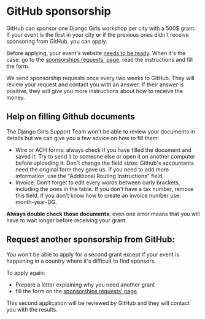 # GitHub sponsorship

GitHub can sponsor one Django Girls workshop per city with a 500$ grant. If your event is the first in your city or if the previous ones didn't receive sponsoring from GitHub, you can apply.

Before applying, your event's website [needs to be ready](../website/when_ready.md). When it's the case: go to the [sponsorships requests' page](https://djangogirls.org/sponsor-request/), read the instructions and fill the form.

We send sponsorship requests once every two weeks to GitHub. They will review your request and contact you with an answer. If their answer is positive, they will give you more instructions about how to receive the money.

## Help on filling Github documents

The Django Girls Support Team won't be able to review your documents in details but we can give you a few advice on how to fill them:

* Wire or ACH forms: always check if you have filled the document and saved it. Try to send it to someone else or open it on another computer before uploading it. Don't change the field sizes: Github's accountants need the original form they gave us. If you need to add more information, use the "Additional Routing Instructions" field.
* Invoice: Don't forget to edit every words between curly brackets, including the ones in the table. If you don't have a tax number, remove this field. If you don't know how to create an invoice number use: month-year-DG.

**Always double check those documents**: even one error means that you will have to wait longer before receiving your grant.

## Request another sponsorship from GitHub:

You won't be able to apply for a second grant except if your event is happening in a country where it's difficult to find sponsors.

To apply again:

* Prepare a letter explaining why you need another grant
* fill the form on the [sponsorships requests' page](https://djangogirls.org/sponsor-request/)

This second application will be reviewed by GitHub and they will contact you with the results.
